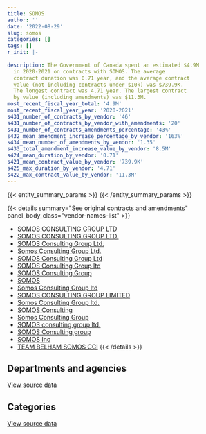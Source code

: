 ```yaml
---
title: SOMOS
author: ''
date: '2022-08-29'
slug: somos
categories: []
tags: []
r_init: |-
  
description: The Government of Canada spent an estimated $4.9M
  in 2020-2021 on contracts with SOMOS. The average
  contract duration was 0.71 year, and the average contract
  value (not including contracts under $10k) was $739.9K.
  The longest contract was 4.71 year. The largest contract
  by value (including amendments) was $11.3M.
most_recent_fiscal_year_total: '4.9M'
most_recent_fiscal_year_year: '2020-2021'
s431_number_of_contracts_by_vendor: '46'
s431_number_of_contracts_by_vendor_with_amendments: '20'
s431_number_of_contracts_amendments_percentage: '43%'
s432_mean_amendment_increase_percentage_by_vendor: '163%'
s434_mean_number_of_amendments_by_vendor: '1.35'
s433_total_amendment_increase_value_by_vendor: '8.5M'
s424_mean_duration_by_vendor: '0.71'
s421_mean_contract_value_by_vendor: '739.9K'
s425_max_duration_by_vendor: '4.71'
s422_max_contract_value_by_vendor: '11.3M'
---
```


<script src="/rmarkdown-libs/htmlwidgets/htmlwidgets.js"></script>
<link href="/rmarkdown-libs/datatables-css/datatables-crosstalk.css" rel="stylesheet" />
<script src="/rmarkdown-libs/datatables-binding/datatables.js"></script>
<script src="/rmarkdown-libs/jquery/jquery-3.6.0.min.js"></script>
<link href="/rmarkdown-libs/dt-core-bootstrap/css/dataTables.bootstrap.min.css" rel="stylesheet" />
<link href="/rmarkdown-libs/dt-core-bootstrap/css/dataTables.bootstrap.extra.css" rel="stylesheet" />
<script src="/rmarkdown-libs/dt-core-bootstrap/js/jquery.dataTables.min.js"></script>
<script src="/rmarkdown-libs/dt-core-bootstrap/js/dataTables.bootstrap.min.js"></script>
<link href="/rmarkdown-libs/crosstalk/css/crosstalk.min.css" rel="stylesheet" />
<script src="/rmarkdown-libs/crosstalk/js/crosstalk.min.js"></script>
<script src="/rmarkdown-libs/htmlwidgets/htmlwidgets.js"></script>
<link href="/rmarkdown-libs/datatables-css/datatables-crosstalk.css" rel="stylesheet" />
<script src="/rmarkdown-libs/datatables-binding/datatables.js"></script>
<script src="/rmarkdown-libs/jquery/jquery-3.6.0.min.js"></script>
<link href="/rmarkdown-libs/dt-core-bootstrap/css/dataTables.bootstrap.min.css" rel="stylesheet" />
<link href="/rmarkdown-libs/dt-core-bootstrap/css/dataTables.bootstrap.extra.css" rel="stylesheet" />
<script src="/rmarkdown-libs/dt-core-bootstrap/js/jquery.dataTables.min.js"></script>
<script src="/rmarkdown-libs/dt-core-bootstrap/js/dataTables.bootstrap.min.js"></script>
<link href="/rmarkdown-libs/crosstalk/css/crosstalk.min.css" rel="stylesheet" />
<script src="/rmarkdown-libs/crosstalk/js/crosstalk.min.js"></script>

{{< entity_summary_params >}}
{{< /entity_summary_params >}}

{{< details summary="See original contracts and amendments" panel_body_class="vendor-names-list" >}}
- [SOMOS CONSULTING GROUP LTD](https://search.open.canada.ca/en/ct/?sort=contract_value_f%20desc&page=1&search_text=%22SOMOS%20CONSULTING%20GROUP%20LTD%22)
- [SOMOS CONSULTING GROUP LTD.](https://search.open.canada.ca/en/ct/?sort=contract_value_f%20desc&page=1&search_text=%22SOMOS%20CONSULTING%20GROUP%20LTD.%22)
- [SOMOS Consulting Group Ltd.](https://search.open.canada.ca/en/ct/?sort=contract_value_f%20desc&page=1&search_text=%22SOMOS%20Consulting%20Group%20Ltd.%22)
- [Somos Consulting Group Ltd.](https://search.open.canada.ca/en/ct/?sort=contract_value_f%20desc&page=1&search_text=%22Somos%20Consulting%20Group%20Ltd.%22)
- [SOMOS Consulting Group Ltd](https://search.open.canada.ca/en/ct/?sort=contract_value_f%20desc&page=1&search_text=%22SOMOS%20Consulting%20Group%20Ltd%22)
- [SOMOS Consulting Group ltd](https://search.open.canada.ca/en/ct/?sort=contract_value_f%20desc&page=1&search_text=%22SOMOS%20Consulting%20Group%20ltd%22)
- [SOMOS Consulting Group](https://search.open.canada.ca/en/ct/?sort=contract_value_f%20desc&page=1&search_text=%22SOMOS%20Consulting%20Group%22)
- [SOMOS](https://search.open.canada.ca/en/ct/?sort=contract_value_f%20desc&page=1&search_text=%22SOMOS%22)
- [Somos Consulting Group ltd](https://search.open.canada.ca/en/ct/?sort=contract_value_f%20desc&page=1&search_text=%22Somos%20Consulting%20Group%20ltd%22)
- [SOMOS CONSULTING GROUP LIMITED](https://search.open.canada.ca/en/ct/?sort=contract_value_f%20desc&page=1&search_text=%22SOMOS%20CONSULTING%20GROUP%20LIMITED%22)
- [Somos Consulting Group ltd.](https://search.open.canada.ca/en/ct/?sort=contract_value_f%20desc&page=1&search_text=%22Somos%20Consulting%20Group%20ltd.%22)
- [SOMOS Consulting](https://search.open.canada.ca/en/ct/?sort=contract_value_f%20desc&page=1&search_text=%22SOMOS%20Consulting%22)
- [Somos Consulting Group](https://search.open.canada.ca/en/ct/?sort=contract_value_f%20desc&page=1&search_text=%22Somos%20Consulting%20Group%22)
- [SOMOS consulting group ltd.](https://search.open.canada.ca/en/ct/?sort=contract_value_f%20desc&page=1&search_text=%22SOMOS%20consulting%20group%20ltd.%22)
- [SOMOS Consulting group](https://search.open.canada.ca/en/ct/?sort=contract_value_f%20desc&page=1&search_text=%22SOMOS%20Consulting%20group%22)
- [SOMOS Inc](https://search.open.canada.ca/en/ct/?sort=contract_value_f%20desc&page=1&search_text=%22SOMOS%20Inc%22)
- [TEAM BELHAM SOMOS CCI](https://search.open.canada.ca/en/ct/?sort=contract_value_f%20desc&page=1&search_text=%22TEAM%20BELHAM%20SOMOS%20CCI%22)
{{< /details >}}

## Departments and agencies

<div id="htmlwidget-1" style="width:100%;height:auto;" class="datatables html-widget"></div>
<script type="application/json" data-for="htmlwidget-1">{"x":{"style":"bootstrap","filter":"none","vertical":false,"data":[["<a href=\"/departments/cbsa-asfc/\">Canada Border Services Agency<\/a>","<a href=\"/departments/dnd-mdn/\">National Defence<\/a>","<a href=\"/departments/ic/\">Innovation, Science and Economic Development Canada<\/a>","<a href=\"/departments/rcmp-grc/\">Royal Canadian Mounted Police<\/a>","<a href=\"/departments/vac-acc/\">Veterans Affairs Canada<\/a>"],[571125.1,1753804.91,937737.66,425245.72,3634763.45],[179077.22,1918217.45,653898.75,224855.96,5182343.14],[null,782212.7,26725.01,null,4882880.76],[null,null,null,null,4869539.55]],"container":"<table class=\"table table-striped table-hover row-border order-column display\">\n  <thead>\n    <tr>\n      <th>Department<\/th>\n      <th>2017-2018<\/th>\n      <th>2018-2019<\/th>\n      <th>2019-2020<\/th>\n      <th>2020-2021<\/th>\n    <\/tr>\n  <\/thead>\n<\/table>","options":{"order":[[4,"desc"]],"pageLength":10,"autoWidth":true,"columnDefs":[{"targets":1,"render":"function(data, type, row, meta) {\n    return type !== 'display' ? data : DTWidget.formatCurrency(data, \"$\", 2, 3, \",\", \".\", true, null);\n  }"},{"targets":2,"render":"function(data, type, row, meta) {\n    return type !== 'display' ? data : DTWidget.formatCurrency(data, \"$\", 2, 3, \",\", \".\", true, null);\n  }"},{"targets":3,"render":"function(data, type, row, meta) {\n    return type !== 'display' ? data : DTWidget.formatCurrency(data, \"$\", 2, 3, \",\", \".\", true, null);\n  }"},{"targets":4,"render":"function(data, type, row, meta) {\n    return type !== 'display' ? data : DTWidget.formatCurrency(data, \"$\", 2, 3, \",\", \".\", true, null);\n  }"},{"width":"16%","targets":[1,2,3,4]},{"className":"dt-right","targets":[1,2,3,4]}],"orderClasses":false}},"evals":["options.columnDefs.0.render","options.columnDefs.1.render","options.columnDefs.2.render","options.columnDefs.3.render"],"jsHooks":[]}</script>
<p class="text-right">
<a href="https://github.com/GoC-Spending/contracts-data/tree/main/data/out/vendors/somos/summary_by_fiscal_year_by_department.csv" class="source-data-link btn btn-link">View source data</a>
</p>

## Categories

<div id="htmlwidget-2" style="width:100%;height:auto;" class="datatables html-widget"></div>
<script type="application/json" data-for="htmlwidget-2">{"x":{"style":"bootstrap","filter":"none","vertical":false,"data":[["<a href=\"/categories/professional_services/\">Professional services<\/a>","<a href=\"/categories/information_technology/\">Information technology<\/a>"],[5813814.09,1508862.76],[7325416.55,832975.98],[5665093.46,26725.01],[4869539.55,null]],"container":"<table class=\"table table-striped table-hover row-border order-column display\">\n  <thead>\n    <tr>\n      <th>Category<\/th>\n      <th>2017-2018<\/th>\n      <th>2018-2019<\/th>\n      <th>2019-2020<\/th>\n      <th>2020-2021<\/th>\n    <\/tr>\n  <\/thead>\n<\/table>","options":{"order":[[4,"desc"]],"dom":"t","pageLength":30,"autoWidth":true,"columnDefs":[{"targets":1,"render":"function(data, type, row, meta) {\n    return type !== 'display' ? data : DTWidget.formatCurrency(data, \"$\", 2, 3, \",\", \".\", true, null);\n  }"},{"targets":2,"render":"function(data, type, row, meta) {\n    return type !== 'display' ? data : DTWidget.formatCurrency(data, \"$\", 2, 3, \",\", \".\", true, null);\n  }"},{"targets":3,"render":"function(data, type, row, meta) {\n    return type !== 'display' ? data : DTWidget.formatCurrency(data, \"$\", 2, 3, \",\", \".\", true, null);\n  }"},{"targets":4,"render":"function(data, type, row, meta) {\n    return type !== 'display' ? data : DTWidget.formatCurrency(data, \"$\", 2, 3, \",\", \".\", true, null);\n  }"},{"width":"16%","targets":[1,2,3,4]},{"className":"dt-right","targets":[1,2,3,4]}],"orderClasses":false,"lengthMenu":[10,25,30,50,100]}},"evals":["options.columnDefs.0.render","options.columnDefs.1.render","options.columnDefs.2.render","options.columnDefs.3.render"],"jsHooks":[]}</script>
<p class="text-right">
<a href="https://github.com/GoC-Spending/contracts-data/tree/main/data/out/vendors/somos/summary_by_fiscal_year_by_category.csv" class="source-data-link btn btn-link">View source data</a>
</p>
